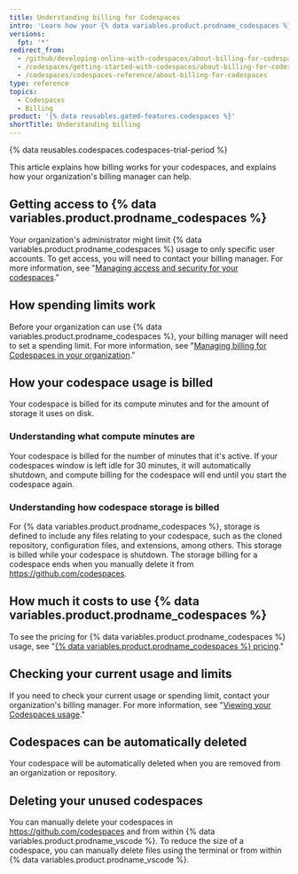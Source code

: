 ```yaml
---
title: Understanding billing for Codespaces
intro: 'Learn how your {% data variables.product.prodname_codespaces %} usage is billed.'
versions:
  fpt: '*'
redirect_from:
  - /github/developing-online-with-codespaces/about-billing-for-codespaces
  - /codespaces/getting-started-with-codespaces/about-billing-for-codespaces
  - /codespaces/codespaces-reference/about-billing-for-codespaces
type: reference
topics:
  - Codespaces
  - Billing
product: '{% data reusables.gated-features.codespaces %}'
shortTitle: Understanding billing
---
```


{% data reusables.codespaces.codespaces-trial-period %}

This article explains how billing works for your codespaces, and explains how your organization's billing manager can help.

## Getting access to {% data variables.product.prodname_codespaces %}

Your organization's administrator might limit {% data variables.product.prodname_codespaces %} usage to only specific user accounts. To get access, you will need to contact your billing manager. For more information, see "[Managing access and security for your codespaces](/codespaces/managing-your-codespaces/managing-access-and-security-for-your-codespaces)."

## How spending limits work

Before your organization can use {% data variables.product.prodname_codespaces %}, your billing manager will need to set a spending limit. For more information, see "[Managing billing for Codespaces in your organization](/billing/managing-billing-for-github-codespaces/managing-spending-limits-for-codespaces)."

## How your codespace usage is billed

Your codespace is billed for its compute minutes and for the amount of storage it uses on disk.

### Understanding what compute minutes are
Your codespace is billed for the number of minutes that it's active. If your codespaces window is left idle for 30 minutes, it will automatically shutdown, and compute billing for the codespace will end until you start the codespace again.

### Understanding how codespace storage is billed
For {% data variables.product.prodname_codespaces %}, storage is defined to include any files relating to your codespace, such as the cloned repository, configuration files, and extensions, among others. This storage is billed while your codespace is shutdown. The storage billing for a codespace ends when you manually delete it from https://github.com/codespaces.

## How much it costs to use {% data variables.product.prodname_codespaces %}

To see the pricing for {% data variables.product.prodname_codespaces %} usage, see "[{% data variables.product.prodname_codespaces %} pricing](/billing/managing-billing-for-github-codespaces/about-billing-for-codespaces#codespaces-pricing)."

## Checking your current usage and limits
If you need to check your current usage or spending limit, contact your organization's billing manager. For more information, see "[Viewing your Codespaces usage](/billing/managing-billing-for-github-codespaces/viewing-your-codespaces-usage)."

## Codespaces can be automatically deleted

Your codespace will be automatically deleted when you are removed from an organization or repository.

## Deleting your unused codespaces

You can manually delete your codespaces in https://github.com/codespaces and from within {% data variables.product.prodname_vscode %}. To reduce the size of a codespace, you can manually delete files using the terminal or from within {% data variables.product.prodname_vscode %}.
